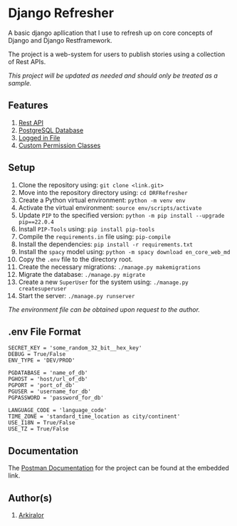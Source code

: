 # Django Refresher

A basic django apllication that I use to refresh up on core concepts of Django and Django Restframework.

The project is a web-system for users to publish stories using a collection of Rest APIs.

_This project will be updated as needed and should only be treated as a sample._

## Features

1. [Rest API](#rest-api)
2. [PostgreSQL Database](https://www.postgresql.org/)
3. [Logged in File](#logs/)
4. [Custom Permission Classes](#custom-permission-classes)

## Setup

1. Clone the repository using:  `git clone <link.git>`
2. Move into the repository directory using:    `cd DRFRefresher`
3. Create a Python virtual environment: `python -m venv env`
4. Activate the virtual environment:    `source env/scripts/activate`
5. Update `PIP` to the specified version:   `python -m pip install --upgrade pip==22.0.4`
6. Install `PIP-Tools` using:   `pip install pip-tools`
7. Compile the `requirements.in` file using:    `pip-compile`
8. Install the dependencies:    `pip install -r requirements.txt`
9. Install the `spacy` model using: `python -m spacy download en_core_web_md`
10. Copy the `.env` file to the directory root.
11. Create the necessary migrations:    `./manage.py makemigrations`
12. Migrate the database:   `./manage.py migrate`
13. Create a new `SuperUser` for the system using:  `./manage.py createsuperuser`
14. Start the server:   `./manage.py runserver`

_The environment file can be obtained upon request to the author._

## .env File Format

```env
SECRET_KEY = 'some_random_32_bit__hex_key'
DEBUG = True/False
ENV_TYPE = 'DEV/PROD'

PGDATABASE = 'name_of_db'
PGHOST = 'host/url_of_db'
PGPORT = 'port_of_db'
PGUSER = 'username_for_db'
PGPASSWORD = 'password_for_db'

LANGUAGE_CODE = 'language_code'
TIME_ZONE = 'standard_time_location as city/continent'
USE_I18N = True/False
USE_TZ = True/False
```

## Documentation

The [Postman Documentation](https://documenter.getpostman.com/view/17779018/Uz5JHayD) for the project can be found at the embedded link.

## Author(s)

1. [Arkiralor](https://www.github.com/Arkiralor)
